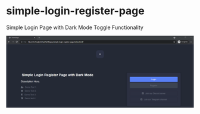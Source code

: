 # simple-login-register-page
Simple Login Page with Dark Mode Toggle Functionality

![](https://raw.githubusercontent.com/himanshuchandola/simple-login-register-page/main/demo.gif)